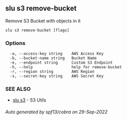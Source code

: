 ## slu s3 remove-bucket

Remove S3 Bucket with objects in it

```
slu s3 remove-bucket [flags]
```

### Options

```
  -a, --access-key string    AWS Access Key
  -b, --bucket-name string   Bucket Name
  -e, --endpoint string      Custom S3 Endpoint
  -h, --help                 help for remove-bucket
  -r, --region string        AWS Region
  -s, --secret-key string    AWS Secret Key
```

### SEE ALSO

* [slu s3](slu_s3.md)	 - S3 Utils

###### Auto generated by spf13/cobra on 29-Sep-2022
